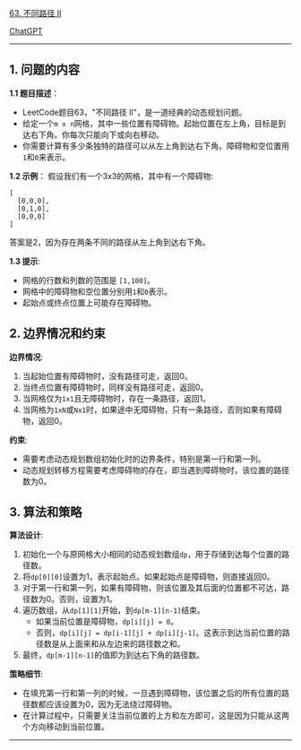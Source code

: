 [63. 不同路径 II](https://leetcode.cn/problems/unique-paths-ii)

[ChatGPT](https://chat.openai.com/share/53cc69ae-72d2-4aac-ada9-06f4c2226007)

---

## 1. 问题的内容
**1.1 题目描述**：
- LeetCode题目63，"不同路径 II"，是一道经典的动态规划问题。
- 给定一个`m x n`网格，其中一些位置有障碍物。起始位置在左上角，目标是到达右下角。你每次只能向下或向右移动。
- 你需要计算有多少条独特的路径可以从左上角到达右下角。障碍物和空位置用`1`和`0`来表示。

**1.2 示例**：
假设我们有一个3x3的网格，其中有一个障碍物:
```
[
  [0,0,0],
  [0,1,0],
  [0,0,0]
]
```
答案是2，因为存在两条不同的路径从左上角到达右下角。

**1.3 提示**:
- 网格的行数和列数的范围是 `[1,100]`。
- 网格中的障碍物和空位置分别用`1`和`0`表示。
- 起始点或终点位置上可能存在障碍物。

## 2. 边界情况和约束
**边界情况**:
1. 当起始位置有障碍物时，没有路径可走，返回0。
2. 当终点位置有障碍物时，同样没有路径可走，返回0。
3. 当网格仅为`1x1`且无障碍物时，存在一条路径，返回1。
4. 当网格为`1xN`或`Nx1`时，如果途中无障碍物，只有一条路径，否则如果有障碍物，返回0。

**约束**:
- 需要考虑动态规划数组初始化时的边界条件，特别是第一行和第一列。
- 动态规划转移方程需要考虑障碍物的存在，即当遇到障碍物时，该位置的路径数为0。


## 3. 算法和策略
**算法设计**:
1. 初始化一个与原网格大小相同的动态规划数组`dp`，用于存储到达每个位置的路径数。
2. 将`dp[0][0]`设置为1，表示起始点。如果起始点是障碍物，则直接返回0。
3. 对于第一行和第一列，如果有障碍物，则该位置及其后面的位置都不可达，路径数为0。否则，设置为1。
4. 遍历数组，从`dp[1][1]`开始，到`dp[m-1][n-1]`结束。
   - 如果当前位置是障碍物，`dp[i][j] = 0`。
   - 否则，`dp[i][j] = dp[i-1][j] + dp[i][j-1]`。这表示到达当前位置的路径数是从上面来和从左边来的路径数之和。
5. 最终，`dp[m-1][n-1]`的值即为到达右下角的路径数。

**策略细节**:
- 在填充第一行和第一列的时候，一旦遇到障碍物，该位置之后的所有位置的路径数都应该设置为0，因为无法绕过障碍物。
- 在计算过程中，只需要关注当前位置的上方和左方即可，这是因为只能从这两个方向移动到当前位置。

---